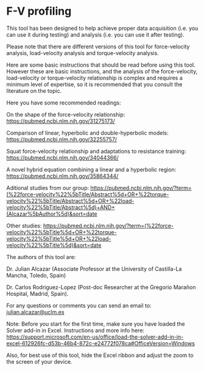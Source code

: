 # F-V profiling

This tool has been designed to help achieve proper data acquisition (i.e. you can use it during testing) and analysis (i.e. you can use it after testing). 

Please note that there are different versions of this tool for force-velocity analysis, load-velocity analysis and torque-velocity analysis. 

Here are some basic instructions that should be read before using this tool. 
However these are basic instructions, and the analysis of the force-velocity, load-velocity or torque-velocity relationship is complex and requires a minimum level of expertise, so it is recommended that you consult the literature on the topic. 

Here you have some recommended readings:

On the shape of the force-velocity relationship: https://pubmed.ncbi.nlm.nih.gov/31275173/ 			

Comparison of linear, hyperbolic and double-hyperbolic models: https://pubmed.ncbi.nlm.nih.gov/32255757/ 		

Squat force-velocity relationship and adaptations to resistance training: https://pubmed.ncbi.nlm.nih.gov/34044366/ 		

A novel hybrid equation combining a linear and a hyperbolic region: https://pubmed.ncbi.nlm.nih.gov/35864344/ 		

Aditional studies from our group: https://pubmed.ncbi.nlm.nih.gov/?term=(%22force-velocity%22%5bTitle/Abstract%5d+OR+%22torque-velocity%22%5bTitle/Abstract%5d+OR+%22load-velocity%22%5bTitle/Abstract%5d)+AND+(Alcazar%5bAuthor%5d)&sort=date

Other studies: https://pubmed.ncbi.nlm.nih.gov/?term=(%22force-velocity%22%5bTitle%5d+OR+%22torque-velocity%22%5bTitle%5d+OR+%22load-velocity%22%5bTitle%5d)&sort=date


The authors of this tool are:

Dr. Julian Alcazar (Associate Professor at the University of Castilla-La Mancha, Toledo, Spain)

Dr. Carlos Rodriguez-Lopez (Post-doc Researcher at the Gregorio Marañon Hospital, Madrid, Spain).

For any questions or comments you can send an email to: julian.alcazar@uclm.es

Note: Before you start for the first time, make sure you have loaded the Solver add-in in Excel. Instructions and more info here: https://support.microsoft.com/en-us/office/load-the-solver-add-in-in-excel-612926fc-d53b-46b4-872c-e24772f078ca#OfficeVersion=Windows

Also, for best use of this tool, hide the Excel ribbon and adjust the zoom to the screen of your device.
